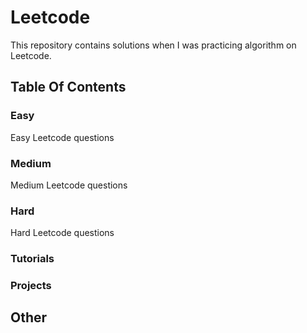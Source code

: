 # Leetcode

This repository contains solutions when I was practicing algorithm on Leetcode.

## Table Of Contents
### Easy
Easy Leetcode questions
### Medium 
Medium Leetcode questions
### Hard
Hard Leetcode questions

### Tutorials

### Projects

## Other 

